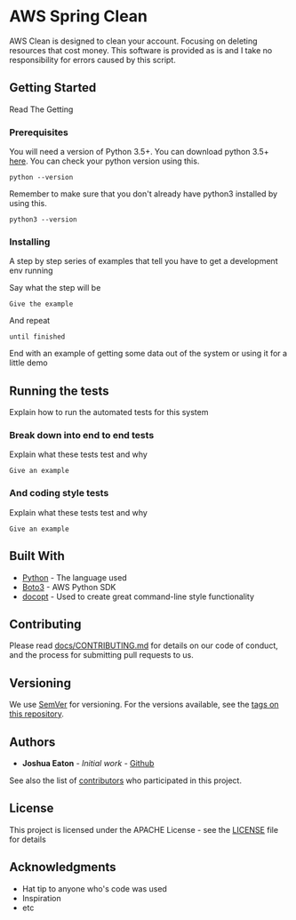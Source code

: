# AWS Spring Clean
AWS Clean is designed to clean your account. Focusing on deleting resources that cost money. 
This software is provided as is and I take no responsibility for errors caused by this script. 

## Getting Started

Read The Getting

### Prerequisites

You will need a version of Python 3.5+. You can download python 3.5+ [here](https://www.python.org/downloads/).
You can check your python version using this.
```
python --version
```  

Remember to make sure that you don't already have python3 installed by using this.

```
python3 --version
```

### Installing

A step by step series of examples that tell you have to get a development env running

Say what the step will be

```
Give the example
```

And repeat

```
until finished
```

End with an example of getting some data out of the system or using it for a little demo

## Running the tests

Explain how to run the automated tests for this system

### Break down into end to end tests

Explain what these tests test and why

```
Give an example
```

### And coding style tests

Explain what these tests test and why

```
Give an example
```

## Built With

* [Python](https://www.python.org/) - The language used
* [Boto3](https://github.com/boto/boto3) - AWS Python SDK
* [docopt](https://github.com/docopt/docopt) - Used to create great command-line style functionality

## Contributing

Please read [docs/CONTRIBUTING.md](https://github.com/Beartime234/AWS-Spring-Clean/blob/master/CONTRIBUTING.md) for details on our code of conduct, and the process for submitting pull requests to us.

## Versioning

We use [SemVer](http://semver.org/) for versioning. For the versions available, see the [tags on this repository](https://github.com/your/project/tags). 

## Authors

* **Joshua Eaton** - *Initial work* - [Github](https://github.com/Beartime234)

See also the list of [contributors](https://github.com/your/project/contributors) who participated in this project.

## License

This project is licensed under the APACHE License - see the [LICENSE](LICENSE) file for details

## Acknowledgments

* Hat tip to anyone who's code was used
* Inspiration
* etc
